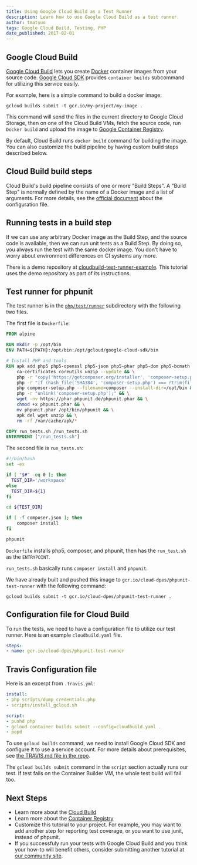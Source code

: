 ```yaml
---
title: Using Google Cloud Build as a Test Runner
description: Learn how to use Google Cloud Build as a test runner.
author: tmatsuo
tags: Google Cloud Build, Testing, PHP
date_published: 2017-02-01
---
```

## Google Cloud Build

[Google Cloud Build][builder] lets you create [Docker][docker]
container images from your source code. [Google Cloud SDK][cloudsdk] provides
`container builds` subcommand for utilizing this service easily.

[builder]: https://cloud.google.com/cloud-build
[docker]: https://www.docker.com/
[cloudsdk]: https://cloud.google.com/sdk/

For example, here is a simple command to build a docker image:

    gcloud builds submit -t gcr.io/my-project/my-image .

This command will send the files in the current directory to Google Cloud
Storage, then on one of the Cloud Build VMs, fetch the source code, run
`Docker build` and upload the image to [Google Container Registry][registry].

[registry]: https://cloud.google.com/container-registry/

By default, Cloud Build runs `docker build` command for building the
image. You can also customize the build pipeline by having custom build steps
described below.

## Cloud Build build steps

Cloud Build's build pipeline consists of one or more "Build Steps".
A "Build Step" is normally defined by the name of a Docker image and a list of
arguments. For more details, see the [official document][config] about the
configuration file.

[config]: https://cloud.google.com/cloud-build/docs/config

## Running tests in a build step

If we can use any arbitrary Docker image as the Build Step, and the source code
is available, then we can run unit tests as a Build Step. By doing so, you always
run the test with the same docker image. You don't have to worry about environment
differences on CI systems any more.

There is a demo repository at [cloudbuild-test-runner-example][repo]. This
tutorial uses the demo repository as part of its instructions.

[repo]: https://github.com/GoogleCloudPlatform/cloudbuild-test-runner-example

## Test runner for phpunit

The test runner is in the [`php/test/runner`][testrunner] subdirectory with the
following two files.

[testrunner]: https://github.com/GoogleCloudPlatform/cloudbuild-test-runner-example/tree/master/php/test/runner

The first file is `Dockerfile`:

```Dockerfile
FROM alpine

RUN mkdir -p /opt/bin
ENV PATH=${PATH}:/opt/bin:/opt/gcloud/google-cloud-sdk/bin

# Install PHP and tools
RUN apk add php5 php5-openssl php5-json php5-phar php5-dom php5-bcmath wget \
    ca-certificates coreutils unzip --update && \
    php -r "copy('https://getcomposer.org/installer', 'composer-setup.php');" && \
    php -r "if (hash_file('SHA384', 'composer-setup.php') === rtrim(file_get_contents('https://composer.github.io/installer.sig'))) { echo 'Installer verified'; } else { echo 'Installer corrupt'; unlink('composer-setup.php'); } echo PHP_EOL;" && \
    php composer-setup.php --filename=composer --install-dir=/opt/bin && \
    php -r "unlink('composer-setup.php');" && \
    wget -nv https://phar.phpunit.de/phpunit.phar && \
    chmod +x phpunit.phar && \
    mv phpunit.phar /opt/bin/phpunit && \
    apk del wget unzip && \
    rm -rf /var/cache/apk/*

COPY run_tests.sh /run_tests.sh
ENTRYPOINT ["/run_tests.sh"]
```

The second file is `run_tests.sh`:

```bash
#!/bin/bash
set -ex

if [ "$#" -eq 0 ]; then
  TEST_DIR='/workspace'
else
  TEST_DIR=${1}
fi

cd ${TEST_DIR}

if [ -f composer.json ]; then
    composer install
fi

phpunit
```

`Dockerfile` installs php5, composer, and phpunit, then has the `run_test.sh`
as the `ENTRYPOINT`.

`run_tests.sh` basically runs `composer install` and `phpunit`.

We have already built and pushed this image to
`gcr.io/cloud-dpes/phpunit-test-runner` with the following command:

```
gcloud builds submit -t gcr.io/cloud-dpes/phpunit-test-runner .
```

## Configuration file for Cloud Build

To run the tests, we need to have a configuration file to utilize our test
runner. Here is an example `cloudbuild.yaml` file.

```yaml
steps:
- name: gcr.io/cloud-dpes/phpunit-test-runner
```

## Travis Configuration file

Here is an excerpt from `.travis.yml`:

```yaml
install:
- php scripts/dump_credentials.php
- scripts/install_gcloud.sh

script:
- pushd php
- gcloud container builds submit --config=cloudbuild.yaml .
- popd
```

To use `gcloud builds` command, we need to install Google Cloud
SDK and configure it to use a service account. For more details about
prerequisites, see [the TRAVIS.md file in the repo][travis].

[travis]: https://github.com/GoogleCloudPlatform/cloudbuild-test-runner-example/blob/master/TRAVIS.md

The `gcloud builds submit` command in the `script` section
actually runs our test. If test fails on the Container Builder VM, the whole
test build will fail too.

## Next Steps

* Learn more about the [Cloud Build](https://cloud.google.com/cloud-build/docs/)
* Learn more about the [Container Registry](https://cloud.google.com/container-registry/docs/)
* Customize this tutorial to your project. For example, you may want to add
  another step for reporting test coverage, or you want to use junit, instead of
  phpunit.
* If you successfuly run your tests with Google Cloud Build and you
  think your how-to will benefit others, consider submitting another tutorial at
  [our community site](https://cloud.google.com/community/write).
